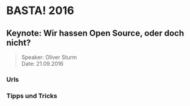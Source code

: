 # BASTA! 2016 #

## Keynote: Wir hassen Open Source, oder doch nicht? ##

> Speaker: Oliver Sturm  
> Date: 21.09.2016

###  ###



### Urls ###



### Tipps und Tricks ###